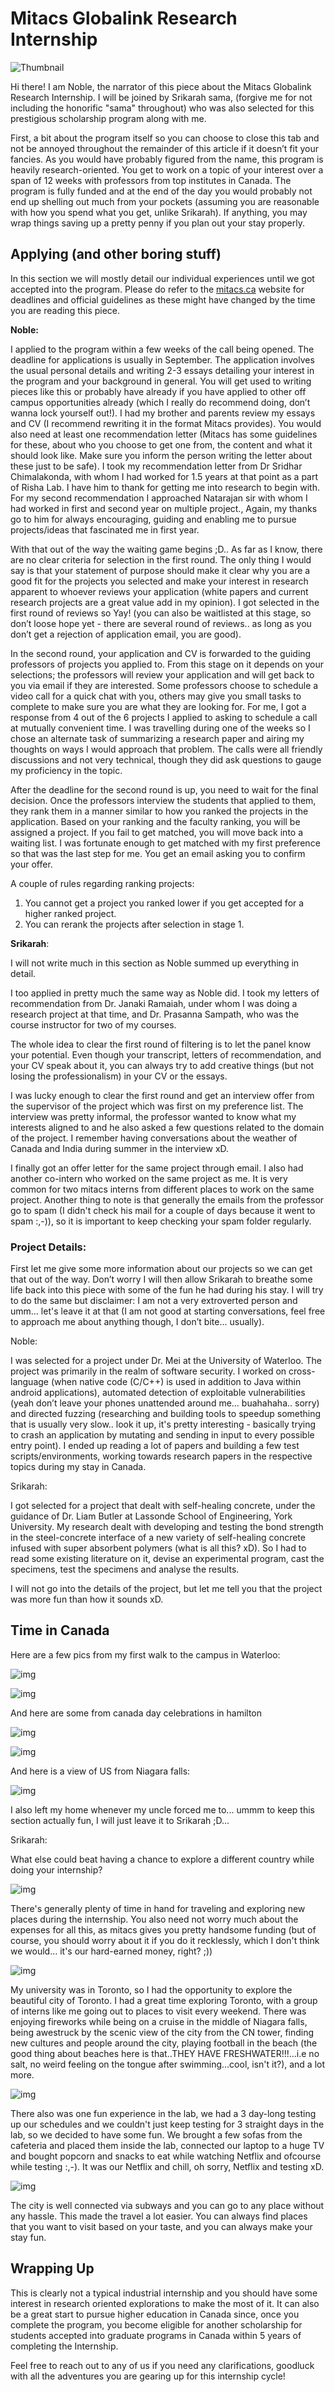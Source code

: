 # Mitacs Globalink Research Internship

![Thumbnail](mitacs.jpg)



Hi there! I am Noble, the narrator of this piece about the Mitacs Globalink Research Internship. I will be joined by Srikarah sama, (forgive me for not including the honorific "sama" throughout) who was also selected for this prestigious scholarship program along with me.

First, a bit about the program itself so you can choose to close this tab and not be annoyed throughout the remainder of this article if it doesn’t fit your fancies. As you would have probably figured from the name, this program is heavily research-oriented. You get to work on a topic of your interest over a span of 12 weeks with professors from top institutes in Canada. The program is fully funded and at the end of the day you would probably not end up shelling out much from your pockets (assuming you are reasonable with how you spend what you get, unlike Srikarah). If anything, you may wrap things saving up a pretty penny if you plan out your stay properly. 

## Applying (and other boring stuff)

In this section we will mostly detail our individual experiences until we got accepted into the program. Please do refer to the [mitacs.ca](http://mitacs.ca) website for deadlines and official guidelines as these might have changed by the time you are reading this piece.

**Noble:** 

I applied to the program within a few weeks of the call being opened. The deadline for applications is usually in September. The application involves the usual personal details and writing 2-3 essays detailing your interest in the program and your background in general. You will get used to writing pieces like this or probably have already if you have applied to other off campus opportunities already (which I really do recommend doing, don’t wanna lock yourself out!). I had my brother and parents review my essays and CV (I recommend rewriting it in the format Mitacs provides). You would also need at least one recommendation letter (Mitacs has some guidelines for these, about who you choose to get one from, the content and what it should look like. Make sure you inform the person writing the letter about these just to be safe). I took my recommendation letter from Dr Sridhar Chimalakonda, with whom I had worked for 1.5 years at that point as a part of Risha Lab. I have him to thank for getting me into research to begin with. For my second recommendation I approached Natarajan sir with whom I had worked in first and second year on multiple project., Again, my thanks go to him for always encouraging, guiding and enabling me to pursue projects/ideas that fascinated me in first year. 

With that out of the way the waiting game begins ;D..  As far as I know, there are no clear criteria for selection in the first round. The only thing I would say is that your statement of purpose should make it clear why you are a good fit for the projects you selected and make your interest in research apparent to whoever reviews your application (white papers and current research projects are a great value add in my opinion). I got selected in the first round of reviews so Yay! (you can also be waitlisted at this stage, so don’t loose hope yet - there are several round of reviews.. as long as you don’t get a rejection of application email, you are good).

In the second round, your application and CV is forwarded to the guiding professors of projects you applied to. From this stage on it depends on your selections; the professors will review your application and will get back to you via email if they are interested. Some professors choose to schedule a video call for a quick chat with you, others may give you small tasks to complete to make sure you are what they are looking for. For me, I got a response from 4 out of the 6 projects I applied to asking to schedule a call at mutually convenient time. I was travelling during one of the weeks so I chose an alternate task of summarizing a research paper and airing my thoughts on ways I would approach that problem.  The calls were all friendly discussions and not very technical, though they did ask questions to gauge my proficiency in the topic.

After the deadline for the second round is up, you need to wait for the final decision. Once the professors interview the students that applied to them, they rank them in a manner similar to how you ranked the projects in the application. Based on your ranking and the faculty ranking, you will be assigned a project. If you fail to get matched, you will move back into a waiting list. I was fortunate enough to get matched with my first preference so that was the last step for me. You get an email asking you to confirm your offer.

A couple of rules regarding ranking projects:
1) You cannot get a project you ranked lower if you get accepted for a higher ranked project.
2) You can rerank the projects after selection in stage 1.

**Srikarah**: 

I will not write much in this section as Noble summed up everything in detail. 

I too applied in pretty much the same way as Noble did. I took my letters of recommendation from Dr. Janaki Ramaiah, under whom I was doing a research project at that time, and Dr. Prasanna Sampath, who was the course instructor for two of my courses. 

The whole idea to clear the first round of filtering is to let the panel know your potential. Even though your transcript, letters of recommendation, and your CV speak about it, you can always try to add creative things (but not losing the professionalism) in your CV or the essays. 

I was lucky enough to clear the first round and get an interview offer from the supervisor of the project which was first on my preference list. The interview was pretty informal, the professor wanted to know what my interests aligned to and he also asked a few questions related to the domain of the project. I remember having conversations about the weather of Canada and India during summer in the interview xD.

I finally got an offer letter for the same project through email. I also had another co-intern who worked on the same project as me. It is very common for two mitacs interns from different places to work on the same project. Another thing to note is that generally the emails from the professor go to spam (I didn't check his mail for a couple of days because it went to spam :,-)), so it is important to keep checking your spam folder regularly.

### Project Details:

First let me give some more information about our projects so we can get that out of the way. Don’t worry I will then allow Srikarah to breathe some life back into this piece with some of the fun he had during his stay. I will try to do the same but disclaimer: I am not a very extroverted person and umm... let's leave it at that (I am not good at starting conversations, feel free to approach me about anything though, I don’t bite... usually).

Noble: 

I was selected for a project under Dr. Mei at the University of Waterloo. The project was primarily in the realm of software security. I worked on cross-language (when native code (C/C++) is used in addition to Java within android applications), automated detection of exploitable vulnerabilities (yeah don’t leave your phones unattended around me… buahahaha.. sorry) and directed fuzzing (researching and building tools to speedup something that is usually very slow.. look it up, it's pretty interesting - basically trying to crash an application by mutating and sending in input to every possible entry point). I ended up reading a lot of papers and building a few test scripts/environments, working towards research papers in the respective topics during my stay in Canada.  

Srikarah:

I got selected for a project that dealt with self-healing concrete, under the guidance of Dr. Liam Butler at Lassonde School of Engineering, York University. My research dealt with developing and testing the bond strength in the steel-concrete interface of a new variety of self-healing concrete infused with super absorbent polymers (what is all this? xD). So I had to read some existing literature on it, devise an experimental program, cast the specimens, test the specimens and analyse the results. 

I will not go into the details of the project, but let me tell you that the project was more fun than how it sounds xD. 

## Time in Canada

Here are a few pics from my first walk to the campus in Waterloo:

![img](./images/mitacs/brook.jpg)

![img](./images/mitacs/walk.jpg)

And here are some from canada day celebrations in hamilton

![img](./images/mitacs/hamilton_beach.jpg)

![img](./images/mitacs/fireworks.jpg)

And here is a view of US from Niagara falls:

![img](./images/mitacs/niagra.jpg)

I also left my home whenever my uncle forced me to... ummm to keep this section actually fun, I will just leave it to Srikarah ;D…

Srikarah:

What else could beat having a chance to explore a different country while doing your internship? 

![img](./images/mitacs/lake.jpg)

There's generally plenty of time in hand for traveling and exploring new places during the internship. You also need not worry much about the expenses for all this, as mitacs gives you pretty handsome funding (but of course, you should worry about it if you do it recklessly, which I don't think we would… it's our hard-earned money, right? ;))

![img](./images/mitacs/niagra_pro.jpg)

My university was in Toronto, so I had the opportunity to explore the beautiful city of Toronto. I had a great time exploring Toronto, with a group of interns like me going out to places to visit every weekend. There was enjoying fireworks while being on a cruise in the middle of Niagara falls, being awestruck by the scenic view of the city from the CN tower, finding new cultures and people around the city, playing football in the beach (the good thing about beaches here is that..THEY HAVE FRESHWATER!!!…i.e no salt, no weird feeling on the tongue after swimming...cool, isn't it?), and a lot more.


![img](./images/mitacs/institute.jpg)

There also was one fun experience in the lab, we had a 3 day-long testing up our schedules and we couldn't just keep testing for 3 straight days in the lab, so we decided to have some fun. We brought a few sofas from the cafeteria and placed them inside the lab, connected our laptop to a huge TV and bought popcorn and snacks to eat while watching Netflix and ofcourse while testing :,-). It was our Netflix and chill, oh sorry, Netflix and testing xD.

![img](./images/mitacs/city.jpg)


The city is well connected via subways and you can go to any place without any hassle. This made the travel a lot easier. You can always find places that you want to visit based on your taste, and you can always make your stay fun. 

## Wrapping Up

This is clearly not a typical industrial internship and you should have some interest in research oriented explorations to make the most of it. It can also be a great start to pursue higher education in Canada since, once you complete the program, you become eligible for another scholarship for students accepted into graduate programs in Canada within 5 years of completing the Internship.

Feel free to reach out to any of us if you need any clarifications, goodluck with all the adventures you are gearing up for this internship cycle!
